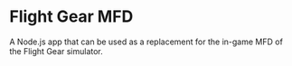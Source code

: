 # Flight Gear MFD
A Node.js app that can be used as a replacement for the in-game MFD of the Flight Gear simulator.
